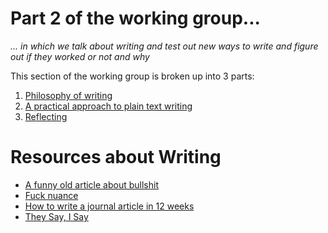# Part 2 of the working group...

*... in which we talk about writing and test out new ways to write and figure out if they worked or not and why*

This section of the working group is broken up into 3 parts:

1. [Philosophy of writing](day01_writing-philosophy/activity1.md)
2. [A practical approach to plain text writing](day02_plaintext-workflow.md)
3. [Reflecting](day03_reflection)

# Resources about Writing

- [A funny old article about bullshit](https://www-jstor-org.ezproxy.uky.edu/stable/25704887?seq=1)
- [Fuck nuance](https://kieranhealy.org/files/papers/fuck-nuance.pdf)
- [How to write a journal article in 12 weeks](https://wendybelcher.com/writing-advice/writing-your-journal-article-in-twelve/)
- [They Say, I Say](https://wwnorton.com/books/9780393538700)
